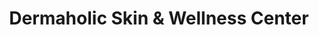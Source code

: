 ---
title: "Dermaholic Skin & Wellness Center"
url: /san-pablo/dermaholic-skin-and-wellness-center/
shop: beauty
---